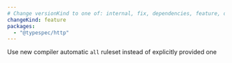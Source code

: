 ```yaml
---
# Change versionKind to one of: internal, fix, dependencies, feature, deprecation, breaking
changeKind: feature
packages:
  - "@typespec/http"
---
```


Use new compiler automatic `all` ruleset instead of explicitly provided one
